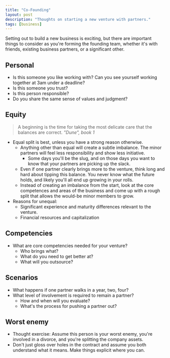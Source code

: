 ```yaml
---
title: "Co-Founding"
layout: post
description: "Thoughts on starting a new venture with partners."
tags: [business]
---
```


Setting out to build a new business is exciting, but there are important
things to consider as you're forming the founding team, whether it's with
friends, existing business partners, or a significant other.


## Personal

* Is this someone you like working with?  Can you see yourself working
  together at 3am under a deadline?
* Is this someone you trust?
* Is this person responsible?
* Do you share the same sense of values and judgment?


## Equity

> A beginning is the time for taking the most delicate care that the balances
> are correct.  *"Dune", book 1*

* Equal split is best, unless you have a strong reason otherwise.
  * Anything other than equal will create a subtle imbalance.  The minor
    partners will feel less responsibility and show less initiative.
    * Some days you'll be the slug, and on those days you want to know that
      your partners are picking up the slack.
  * Even if one partner clearly brings more to the venture, think long and
    hard about tipping this balance.  You never know what the future holds,
    and likely you'll all end up growing in your rolls.
  * Instead of creating an imbalance from the start, look at the core
    competences and areas of the business and come up with a rough split that
    allows the would-be minor members to grow.
* Reasons for unequal:
  * Significant experience and maturity differences relevant to the venture.
  * Financial resources and capitalization


## Competencies

* What are core competencies needed for your venture?
  * Who brings what?
  * What do you need to get better at?
  * What will you outsource?

## Scenarios

* What happens if one partner walks in a year, two, four?
* What level of involvement is required to remain a partner?
  * How and when will you evaluate?
  * What's the process for pushing a partner out?

## Worst enemy

* Thought exercise: Assume this person is your worst enemy, you're involved in
  a divorce, and you're splitting the company assets.
* Don't just gloss over holes in the contract and assume you both understand
  what it means.  Make things explicit where you can.
